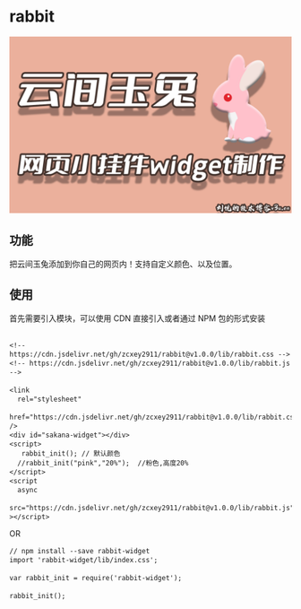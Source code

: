 # rabbit

![](./rabbit.png)  

## 功能

把云间玉兔添加到你自己的网页内！支持自定义颜色、以及位置。

## 使用

首先需要引入模块，可以使用 CDN 直接引入或者通过 NPM 包的形式安装

```

<!-- https://cdn.jsdelivr.net/gh/zcxey2911/rabbit@v1.0.0/lib/rabbit.css -->
<!-- https://cdn.jsdelivr.net/gh/zcxey2911/rabbit@v1.0.0/lib/rabbit.js -->

<link
  rel="stylesheet"
  href="https://cdn.jsdelivr.net/gh/zcxey2911/rabbit@v1.0.0/lib/rabbit.css"
/>
<div id="sakana-widget"></div>
<script>
   rabbit_init(); // 默认颜色
  //rabbit_init("pink","20%");  //粉色,高度20%
</script>
<script
  async
  src="https://cdn.jsdelivr.net/gh/zcxey2911/rabbit@v1.0.0/lib/rabbit.js"
></script>

```

OR

```
// npm install --save rabbit-widget
import 'rabbit-widget/lib/index.css';

var rabbit_init = require('rabbit-widget');

rabbit_init();

```




